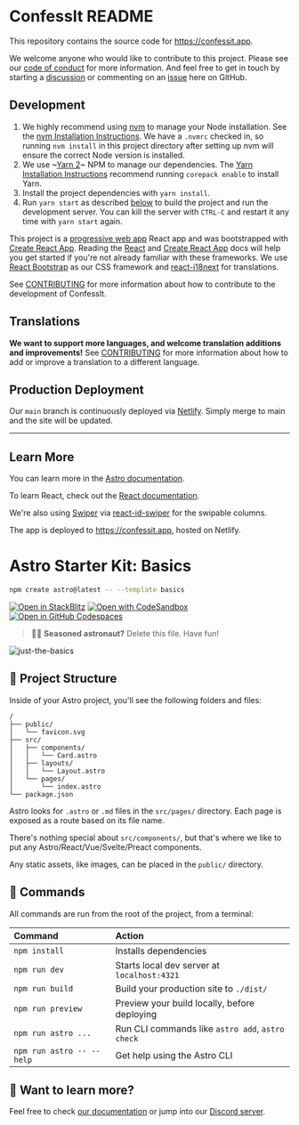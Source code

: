 # ConfessIt README

This repository contains the source code for <https://confessit.app>.

We welcome anyone who would like to contribute to this project. Please see our [code of conduct](./code_of_conduct.md) for more information. And feel free to get in touch by starting a [discussion](https://github.com/kas-catholic/confessit-web/discussions) or commenting on an [issue](https://github.com/kas-catholic/confessit-web/issues) here on GitHub.

## Development

1. We highly recommend using [nvm](https://github.com/nvm-sh/nvm) to manage your Node installation. See the [nvm Installation Instructions](https://github.com/nvm-sh/nvm#install--update-script). We have a `.nvmrc` checked in, so running `nvm install` in this project directory after setting up nvm will ensure the correct Node version is installed.
2. We use ~[Yarn 2](https://yarnpkg.com/)~ NPM to manage our dependencies. The [Yarn Installation Instructions](https://yarnpkg.com/getting-started/install) recommend running `corepack enable` to install Yarn.
3. Install the project dependencies with `yarn install`.
4. Run `yarn start` as described [below](#yarn-start) to build the project and run the development server. You can kill the server with `CTRL-C` and restart it any time with `yarn start` again.

This project is a [progressive web app](https://create-react-app.dev/docs/making-a-progressive-web-app/) React app and was bootstrapped with [Create React App](https://github.com/facebook/create-react-app). Reading the [React](https://reactjs.org/docs/getting-started.html) and [Create React App](https://facebook.github.io/create-react-app/docs/getting-started) docs will help you get started if you're not already familiar with these frameworks. We use [React Bootstrap](https://react-bootstrap.github.io/) as our CSS framework and [react-i18next](https://react.i18next.com/) for translations.

See [CONTRIBUTING](CONTRIBUTING.md) for more information about how to contribute to the development of ConfessIt.

## Translations

**We want to support more languages, and welcome translation additions and improvements!** See [CONTRIBUTING](CONTRIBUTING.md) for more information about how to add or improve a translation to a different language.

## Production Deployment

Our `main` branch is continuously deployed via [Netlify](https://www.netlify.com/). Simply merge to main and the site will be updated.

---

## Learn More

You can learn more in the [Astro documentation](https://docs.astro.build/).

To learn React, check out the [React documentation](https://reactjs.org/).

We're also using [Swiper](https://swiperjs.com/) via [react-id-swiper](https://github.com/kidjp85/react-id-swiper) for the swipable columns.

The app is deployed to <https://confessit.app>, hosted on Netlify.


# Astro Starter Kit: Basics

```sh
npm create astro@latest -- --template basics
```

[![Open in StackBlitz](https://developer.stackblitz.com/img/open_in_stackblitz.svg)](https://stackblitz.com/github/withastro/astro/tree/latest/examples/basics)
[![Open with CodeSandbox](https://assets.codesandbox.io/github/button-edit-lime.svg)](https://codesandbox.io/p/sandbox/github/withastro/astro/tree/latest/examples/basics)
[![Open in GitHub Codespaces](https://github.com/codespaces/badge.svg)](https://codespaces.new/withastro/astro?devcontainer_path=.devcontainer/basics/devcontainer.json)

> 🧑‍🚀 **Seasoned astronaut?** Delete this file. Have fun!

![just-the-basics](https://github.com/withastro/astro/assets/2244813/a0a5533c-a856-4198-8470-2d67b1d7c554)

## 🚀 Project Structure

Inside of your Astro project, you'll see the following folders and files:

```text
/
├── public/
│   └── favicon.svg
├── src/
│   ├── components/
│   │   └── Card.astro
│   ├── layouts/
│   │   └── Layout.astro
│   └── pages/
│       └── index.astro
└── package.json
```

Astro looks for `.astro` or `.md` files in the `src/pages/` directory. Each page is exposed as a route based on its file name.

There's nothing special about `src/components/`, but that's where we like to put any Astro/React/Vue/Svelte/Preact components.

Any static assets, like images, can be placed in the `public/` directory.

## 🧞 Commands

All commands are run from the root of the project, from a terminal:

| Command                   | Action                                           |
| :------------------------ | :----------------------------------------------- |
| `npm install`             | Installs dependencies                            |
| `npm run dev`             | Starts local dev server at `localhost:4321`      |
| `npm run build`           | Build your production site to `./dist/`          |
| `npm run preview`         | Preview your build locally, before deploying     |
| `npm run astro ...`       | Run CLI commands like `astro add`, `astro check` |
| `npm run astro -- --help` | Get help using the Astro CLI                     |

## 👀 Want to learn more?

Feel free to check [our documentation](https://docs.astro.build) or jump into our [Discord server](https://astro.build/chat).
